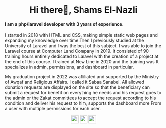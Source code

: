 <h1 align="center">Hi there👋, Shams El-Nazli</h1>

#### I am a php/laravel developer with 3 years of experience.

I started in 2018 with HTML and CSS, making simple static web pages and expanding my knowledge over time.Then I previously studied at the University of Laravel and I was the best of this subject. I was able to join the Laravel course at Computer Land Company in 2019. It consisted of 90 training hours entirely dedicated to Laravel with the creation of a project at the end of this course. I trained at New Line in 2020 and the training was It specializes in admin, permissions, and dashboard in particular.

My graduation project in 2022 was affiliated and supported by the Ministry of Awqaf and Religious Affairs. I called it Sabaa Sanabel. All allowed donation requests are displayed on the site so that the beneficiary can submit a request for benefit on everything he needs and his request goes to the admin or the Zakat committees to accept the request according to his condition and deliver his request to him, supports the dashboard more From a user with multiple permissions for each user.

<p align="center"><a href="https://twitter.com/Shamosa94295717"><img src="https://img.shields.io/badge/twitter-%231DA1F2.svg?&style=for-the-badge&logo=twitter&logoColor=white" height=25></a> <a href="https://www.linkedin.com/in/shamsnazli/"><img src="https://img.shields.io/badge/linkedin-%230077B5.svg?&style=for-the-badge&logo=linkedin&logoColor=white" height=25></a> <a href="https://twitter.com/Shamosa94295717"><img src="https://img.shields.io/badge/instagram-%23E4405F.svg?&style=for-the-badge&logo=instagram&logoColor=white" height=25></a> 

